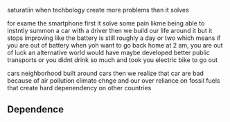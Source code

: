 
saturatiin
when techbology create more problems than it solves

for exame the smartphone
first it solve some pain likme being able to instntly summon a car with a driver
then we build our life around it
but it stops improving like
the battery is still roughly a day or two
which means if you are out of battery when yoh want to go back home at 2 am, you are out of luck
an alternative world would have maybe developed better public transports
or you didnt drink so much and took you electric bike to go out

cars
neighborhood built around cars
then we realize that car are bad because of air pollution climate chnge and our over reliance on fossil fuels that create hard depenendency on other countries


## Dependence
